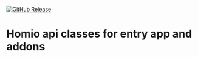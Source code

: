 [![GitHub Release][releases-shield]][releases]

# Homio api classes for entry app and addons

[releases-shield]: https://img.shields.io/github/v/release/homiodev/homio-api.svg
[releases]: https://github.com/homiodev/homio-api/releases
